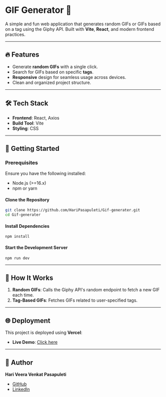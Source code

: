 # GIF Generator 🎥

A simple and fun web application that generates random GIFs or GIFs based on a tag using the Giphy API. Built with **Vite**, **React**, and modern frontend practices. 

---

## 🔥 Features 
- Generate **random GIFs** with a single click.
- Search for GIFs based on specific **tags**.
- **Responsive** design for seamless usage across devices.
- Clean and organized project structure.

---

## 🛠️ Tech Stack 
- **Frontend**: React, Axios
- **Build Tool**: Vite
- **Styling**: CSS

---

## 🚀 Getting Started

### Prerequisites
Ensure you have the following installed:
- Node.js (>=16.x)
- npm or yarn

#### Clone the Repository
```bash
git clone https://github.com/HariPasapuleti/Gif-generater.git
cd Gif-generater
```
#### Install Dependencies
```
npm install
```
#### Start the Development Server
```
npm run dev
```
---
## 🌟 How It Works
1. **Random GIFs**: Calls the Giphy API's random endpoint to fetch a new GIF each time.
2. **Tag-Based GIFs**: Fetches GIFs related to user-specified tags.

---

## 🌐 Deployment
This project is deployed using **Vercel**:
- **Live Demo**: [Click here](https://gif-generater1.vercel.app/)
---

## 👤 Author
**Hari Veera Venkat Pasapuleti**

- [GitHub](https://github.com/HariPasapuleti)
- [LinkedIn](https://www.linkedin.com/in/hari-veera-venkat-pasapuleti/)

